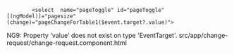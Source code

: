             <select  name="pageToggle" id="pageToggle" [(ngModel)]="pagesize" (change)="pageChangeForTable1($event.target?.value)">
NG9: Property 'value' does not exist on type 'EventTarget'.
src/app/change-request/change-request.component.html
